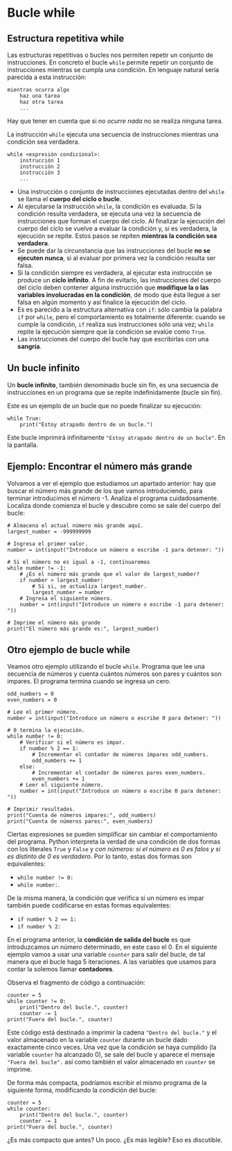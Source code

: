 # Bucle while

## Estructura repetitiva while 

Las estructuras repetitivas o bucles nos permiten repetir un conjunto de instrucciones. En concreto el bucle `while` permite repetir un conjunto de instrucciones mientras se cumpla una condición. En lenguaje natural sería parecida a esta instrucción:

```
mientras ocurra algo
    haz una tarea
    haz otra tarea
    ...
```

Hay que tener en cuenta que si no *ocurre nada* no se realiza ninguna tarea.

La instrucción `while` ejecuta una secuencia de instrucciones mientras una condición sea verdadera.

```
while <expresión condicional>:
    instrucción 1
    instrucción 2
    instrucción 3
    ...
```

* Una instrucción o conjunto de instrucciones ejecutadas dentro del `while` se llama el **cuerpo del ciclo o bucle**.
* Al ejecutarse la instrucción `while`, la condición es evaluada. Si la condición resulta verdadera, se ejecuta una vez la secuencia de instrucciones que forman el cuerpo del ciclo. Al finalizar la ejecución del cuerpo del ciclo se vuelve a evaluar la condición y, si es verdadera, la ejecución se repite. Estos pasos se repiten **mientras la condición sea verdadera**.
* Se puede dar la circunstancia que las instrucciones del bucle **no se ejecuten nunca**, si al evaluar por primera vez la condición resulta ser falsa.
* Si la condición siempre es verdadera, al ejecutar esta instrucción se produce un **ciclo infinito**. A fin de evitarlo, las instrucciones del cuerpo del ciclo deben contener alguna instrucción que **modifique la o las variables involucradas en la condición**, de modo que ésta llegue a ser falsa en algún momento y así finalice la ejecución del ciclo.
* Es es parecido  a la estructura alternativa con `if`: sólo cambia la palabra `if` por `while`, pero el comportamiento es totalmente diferente: cuando se cumple la condición, `if` realiza sus instrucciones sólo una vez; `while` repite la ejecución siempre que la condición se evalúe como `True`.
* Las instrucciones del cuerpo del bucle hay que escribirlas con una **sangría**.

## Un bucle infinito

Un **bucle infinito**, también denominado bucle sin fin, es una secuencia de instrucciones en un programa que se repite indefinidamente (bucle sin fin).

Este es un ejemplo de un bucle que no puede finalizar su ejecución:

```
while True:
    print("Estoy atrapado dentro de un bucle.")
```

Este bucle imprimirá infinitamente `"Estoy atrapado dentro de un bucle"`. En la pantalla.

## Ejemplo: Encontrar el número más grande

Volvamos a ver el ejemplo que estudiamos un apartado anterior: hay que buscar el número más grande de los que vamos introduciendo, para terminar introducimos el número -1. Analiza el programa cuidadosamente. Localiza donde comienza el bucle  y descubre como se sale del cuerpo del bucle:

```
# Almacena el actual número más grande aquí.
largest_number = -999999999

# Ingresa el primer valor.
number = int(input("Introduce un número o escribe -1 para detener: "))

# Si el número no es igual a -1, continuaremos
while number != -1:
    # ¿Es el número más grande que el valor de largest_number?
    if number > largest_number:
        # Sí si, se actualiza largest_number.
        largest_number = number
    # Ingresa el siguiente número.
    number = int(input("Introduce un número o escribe -1 para detener: "))

# Imprime el número más grande
print("El número más grande es:", largest_number)
```

## Otro ejemplo de bucle while

Veamos otro ejemplo utilizando el bucle `while`. Programa que lee una secuencia de números y cuenta cuántos números son pares y cuántos son impares. El programa termina cuando se ingresa un cero.

```
odd_numbers = 0
even_numbers = 0

# Lee el primer número.
number = int(input("Introduce un número o escribe 0 para detener: "))

# 0 termina la ejecución.
while number != 0:
    # Verificar si el número es impar.
    if number % 2 == 1:
        # Incrementar el contador de números impares odd_numbers.
        odd_numbers += 1
    else:
        # Incrementar el contador de números pares even_numbers.
        even_numbers += 1
    # Leer el siguiente número.
    number = int(input("Introduce un número o escribe 0 para detener: "))

# Imprimir resultados.
print("Cuenta de números impares:", odd_numbers)
print("Cuenta de números pares:", even_numbers)
```

Ciertas expresiones se pueden simplificar sin cambiar el comportamiento del programa. Python interpreta la verdad de una condición de dos formas con los literales `True` y `False` y *con números: si el número es 0 es falos y si es distinto de 0 es verdadero*. Por lo tanto, estas dos formas son equivalentes: 

* `while number != 0:` 
* `while number:`.

De la misma manera, la condición que verifica si un número es impar también puede codificarse en estas formas equivalentes:

* `if number % 2 == 1:` 
* `if number % 2:`

En el programa anterior, la **condición de salida del bucle** es que introduzcamos un número determinado, en este caso el 0. En el siguiente ejemplo vamos a usar una variable `counter` para salir del bucle, de tal manera que el bucle haga 5 iteraciones. A las variables que usamos para contar la solemos llamar **contadores**.

Observa el fragmento de código a continuación:

```
counter = 5
while counter != 0:
    print("Dentro del bucle.", counter)
    counter -= 1
print("Fuera del bucle.", counter)
```

Este código está destinado a imprimir la cadena `"Dentro del bucle."` y el valor almacenado en la variable `counter` durante un bucle dado exactamente cinco veces. Una vez que la condición se haya cumplido (la variable `counter` ha alcanzado 0), se sale del bucle y aparece el mensaje `"Fuera del bucle".` así como también el valor almacenado en `counter` se imprime.

De forma más compacta, podríamos escribir el mismo programa de la siguiente forma, modificando la condición del bucle:

```
counter = 5
while counter:
    print("Dentro del bucle.", counter)
    counter -= 1
print("Fuera del bucle.", counter)
```
¿Es más compacto que antes? Un poco. ¿Es más legible? Eso es discutible.


